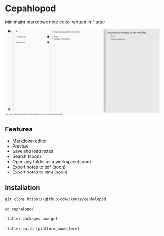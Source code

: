 # Cepahlopod

Minimalist markdown note editor written in Flutter

![preview](assets/flutter_01.png)

## Features

- Markdown editor
- Preview
- Save and load notes
- Search (soon)
- Open any folder as a workspace(soon)
- Export notes to pdf (soon)
- Export notes to html (soon)

## Installation

```
git clone https://github.com/skynse/cephalopod

cd cephalopod

flutter packages pub get

flutter build [platform_name_here]
```